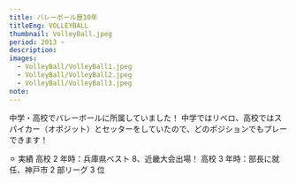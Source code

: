 ```yaml
---
title: バレーボール歴10年
titleEng: VOLLEYBALL
thumbnail: VolleyBall.jpeg
period: 2013 ~
description:
images:
  - VolleyBall/VolleyBall1.jpeg
  - VolleyBall/VolleyBall2.jpeg
  - VolleyBall/VolleyBall3.jpeg
note:
---
```


中学・高校でバレーボールに所属していました！
中学ではリベロ、高校ではスパイカー（オポジット）とセッターをしていたので、どのポジションでもプレーできます！

⚪︎ 実績
高校 2 年時：兵庫県ベスト 8、近畿大会出場！
高校 3 年時：部長に就任、神戸市 2 部リーグ 3 位
